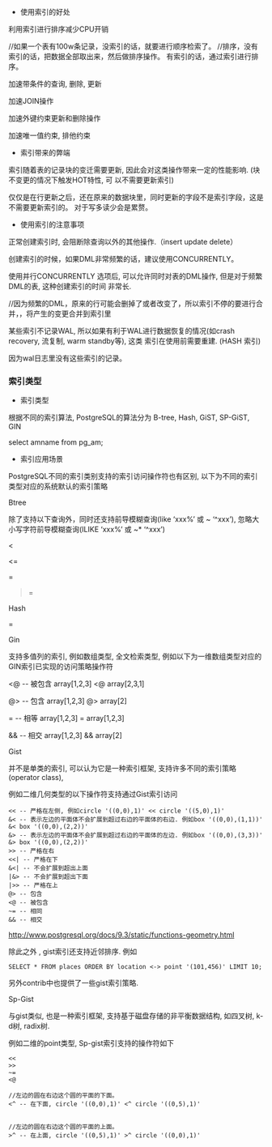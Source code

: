 - 使用索引的好处

利用索引进行排序减少CPU开销

//如果一个表有100w条记录，没索引的话，就要进行顺序检索了。
//排序，没有索引的话，把数据全部取出来，然后做排序操作。 有索引的话，通过索引进行排序。

加速带条件的查询, 删除, 更新

加速JOIN操作

加速外键约束更新和删除操作

加速唯一值约束, 排他约束

- 索引带来的弊端

索引随着表的记录块的变迁需要更新, 因此会对这类操作带来一定的性能影响. (块不变更的情况下触发HOT特性, 可
以不需要更新索引)

仅仅是在行更新之后，还在原来的数据块里，同时更新的字段不是索引字段，这是不需要更新索引的。
对于写多读少会是累赘。


- 使用索引的注意事项

正常创建索引时, 会阻断除查询以外的其他操作.（insert update delete）

创建索引的时候，如果DML非常频繁的话，建议使用CONCURRENTLY。

使用并行CONCURRENTLY 选项后, 可以允许同时对表的DML操作, 但是对于频繁DML的表, 这种创建索引的时间
非常长.

//因为频繁的DML，原来的行可能会删掉了或者改变了，所以索引不停的要进行合并，，将产生的变更合并到索引里


某些索引不记录WAL, 所以如果有利于WAL进行数据恢复的情况(如crash recovery, 流复制, warm standby等), 这类
索引在使用前需要重建. (HASH 索引)

因为wal日志里没有这些索引的记录。


### 索引类型
- 索引类型

根据不同的索引算法, PostgreSQL的算法分为 B-tree, Hash, GiST, SP-GiST, GIN

select amname from pg_am;

- 索引应用场景

PostgreSQL不同的索引类别支持的索引访问操作符也有区别, 以下为不同的索引类型对应的系统默认的索引策略

Btree

除了支持以下查询外，同时还支持前导模糊查询(like ‘xxx%’ 或 ~ ‘^xxx’), 忽略大小写字符前导模糊查询(ILIKE ‘xxx%’ 或 ~* ‘^xxx’)

<

<=

=

>=

>


Hash

=

Gin

支持多值列的索引, 例如数组类型, 全文检索类型, 例如以下为一维数组类型对应的GIN索引已实现的访问策略操作符

<@ -- 被包含 array[1,2,3] <@ array[2,3,1]

@> -- 包含 array[1,2,3] @> array[2]

= -- 相等 array[1,2,3] = array[1,2,3]

&& -- 相交 array[1,2,3] && array[2]

Gist

并不是单类的索引, 可以认为它是一种索引框架, 支持许多不同的索引策略(operator class),

例如二维几何类型的以下操作符支持通过Gist索引访问
```
<< -- 严格在左侧, 例如circle '((0,0),1)' << circle '((5,0),1)'
&< -- 表示左边的平面体不会扩展到超过右边的平面体的右边. 例如box '((0,0),(1,1))' &< box '((0,0),(2,2))'
&> -- 表示左边的平面体不会扩展到超过右边的平面体的左边. 例如box '((0,0),(3,3))' &> box '((0,0),(2,2))'
>> -- 严格在右
<<| -- 严格在下
&<| -- 不会扩展到超出上面
|&> -- 不会扩展到超出下面
|>> -- 严格在上
@> -- 包含
<@ -- 被包含
~= -- 相同
&& -- 相交
```
http://www.postgresql.org/docs/9.3/static/functions-geometry.html

除此之外 , gist索引还支持近邻排序. 例如
```
SELECT * FROM places ORDER BY location <-> point '(101,456)' LIMIT 10;
```
另外contrib中也提供了一些gist索引策略.

Sp-Gist

与gist类似, 也是一种索引框架, 支持基于磁盘存储的非平衡数据结构, 如四叉树, k-d树, radix树.

例如二维的point类型, Sp-gist索引支持的操作符如下

```
<<
>>
~=
<@

//左边的圆在右边这个圆的平面的下面。
<^ -- 在下面, circle '((0,0),1)' <^ circle '((0,5),1)'


//左边的圆在右边这个圆的平面的上面。
>^ -- 在上面, circle '((0,5),1)' >^ circle '((0,0),1)'

```






